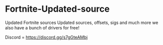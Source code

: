 # Fortnite-Updated-source
Updated Fortnite sources
Updated sources, offsets, sigs 
and much more we also have a 
bunch of drivers for free!

Discord = https://discord.gg/s7gGteAMbj
